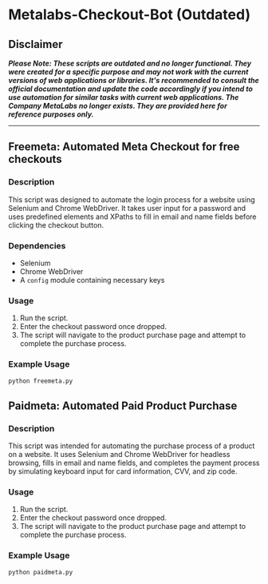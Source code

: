 # Metalabs-Checkout-Bot (Outdated)

## Disclaimer
***Please Note: These scripts are outdated and no longer functional. They were created for a specific purpose and may not work with the current versions of web applications or libraries. It's recommended to consult the official documentation and update the code accordingly if you intend to use automation for similar tasks with current web applications. The Company MetaLabs no longer exists. They are provided here for reference purposes only.***

---

## Freemeta: Automated Meta Checkout for free checkouts

### Description
This script was designed to automate the login process for a website using Selenium and Chrome WebDriver. It takes user input for a password and uses predefined elements and XPaths to fill in email and name fields before clicking the checkout button.

### Dependencies
- Selenium
- Chrome WebDriver
- A `config` module containing necessary keys

### Usage
1. Run the script.
2. Enter the checkout password once dropped.
3. The script will navigate to the product purchase page and attempt to complete the purchase process.

### Example Usage
```python
python freemeta.py
```

## Paidmeta: Automated Paid Product Purchase
### Description
This script was intended for automating the purchase process of a product on a website. It uses Selenium and Chrome WebDriver for headless browsing, fills in email and name fields, and completes the payment process by simulating keyboard input for card information, CVV, and zip code.

### Usage
1. Run the script.
2. Enter the checkout password once dropped.
3. The script will navigate to the product purchase page and attempt to complete the purchase process.

### Example Usage
```python
python paidmeta.py
```

